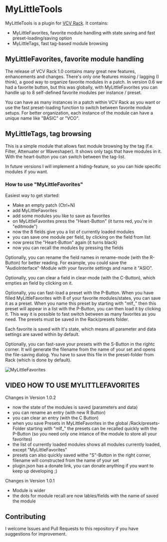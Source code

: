 
# MyLittleTools

MyLittleTools is a plugin for [VCV Rack](https://vcvrack.com). It
contains:

* MyLittleFavorites, favorite module handling with state saving and fast preset-loading/saving option
* MyLittleTags, fast tag-based module browsing

## MyLittleFavorites, favorite module handling

The release of VCV Rack 1.0 contains many great new features, enhancements and changes. 
There's only one features missing / lagging (I think), a good way to organize favorite modules in a patch.
In version 0.6 we had a favorite button, but this was globally, with MyLittleFavorites
you can handle up to 8 self-defined favorite modules per instance / preset.

You can have as many instances in a patch within VCV Rack as you want or use the fast preset-loading function to switch between favorite module setups. For better organization, each instance of the module can have a unique name like "BASIC" or "VCO".

## MyLittleTags, tag browsing

This is a simple module that allows fast module browsing by the tag (f.e. Filter, Attenuater or Waveshaper). It shows only tags that have modules in it. With the heart-button you can switch between the tag-list.

In future versions I will implement a hiding-feature, so you can hide specific modules if you want.

### How to use "MyLittleFavorites"

Easiest way to get started:

* Make an empty patch (Ctrl+N)
* add MyLittleFavorites
* add some modules you like to save as favorites
* on MyLittleFavorites press the "Heart-Button" (it turns red, you're in "editmode")
* now the 8 fields give you a list of currently loaded modules
* you can save one module per field, by clicking on the field from list
* now press the "Heart-Button" again (it turns black)
* now you can recall the modules by pressing the fields

Optionally, you can rename the field names in rename-mode (with the R-Button) for better reading. For example, you could save the "AudioInterface"-Module with your favorite settings and name it "ASIO".

Optionally, you can clear a field in clear-mode (with the C-Button), which empties an field by clicking on it. 

Optionally, you can fast-load a preset with the P-Button. When you have filled MyLittleFavorites with 8 of your favorite modules/states, you can save it as a preset. When you name this preset by starting with "mlf_" then this preset will appear in a list with the P-Button, you can then load it by clicking it. This way it is possible to fast switch between as many favorites as you need. The presets must be saved in the Rack/presets folder.

Each favorite is saved with it's state, which means all parameter and data settings are saved within by default. 

Optionally, you can fast-save your presets with the S-Button in the rightc corner. It will generate the filename from the name of your set and opens the file-saving dialog. You have to save this file in the preset-folder from Rack (which is done by default).

![MyLittleFavorites](https://www.youtube.com/watch?v=BCSQwT4ZiHU)

## VIDEO HOW TO USE MYLITTLEFAVORITES ##

Changes in Version 1.0.2

* now the state of the modules is saved (parameters and data)
* you can rename an entry (with new R Button)
* you can clear an entry (with the C Button)
* when you save Presets in MyLittleFavorites in the global /Rack/presets-Folder starting with "mlf_"
  the presets can be recalled quickly with the P-Button (so you need only one intance of the module to store all your favorites)
* the list of currently loaded modules shows all modules currently loaded, except "MyLittleFavorites"
* presets can also quickly saved withe "S"-Button in the right corner, filename will constructed from the name of your set
* plugin.json has a donate link, you can donate anything if you want to keep up developing ;)

Changes in Version 1.0.1

* Module is wider
* the dots for module recall are now lables/fields with the name of saved the module

## Contributing

I welcome Issues and Pull Requests to this repository if you have suggestions for improvement.

